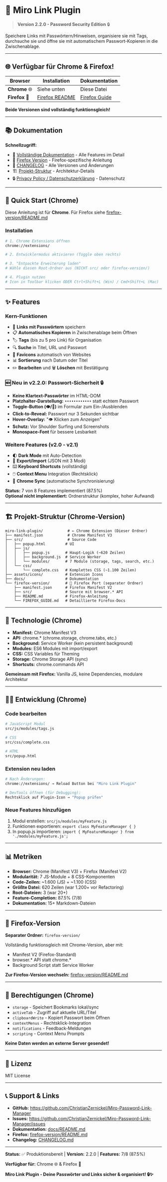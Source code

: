 # 🔖 Miro Link Plugin

> **Version 2.2.0 - Password Security Edition** 🔒

Speichere Links mit Passwörtern/Hinweisen, organisiere sie mit Tags, durchsuche sie und öffne sie mit automatischem Passwort-Kopieren in die Zwischenablage.

---

## 🌐 Verfügbar für Chrome & Firefox!

| Browser | Installation | Dokumentation |
|---------|-------------|---------------|
| **Chrome** 🌐 | Siehe unten | Diese Datei |
| **Firefox** 🦊 | [Firefox README](firefox-version/README.md) | [Firefox Guide](firefox-version/FIREFOX_GUIDE.md) |

**Beide Versionen sind vollständig funktionsgleich!**

---

## 📚 Dokumentation

**Schnellzugriff:**
- 📖 [Vollständige Dokumentation](docs/README.md) - Alle Features im Detail
- 🦊 [Firefox Version](firefox-version/README.md) - Firefox-spezifische Anleitung
- 📝 [CHANGELOG](CHANGELOG.md) - Alle Versionen und Änderungen
- 🏗️ [Projekt-Struktur](docs/PROJECT_STRUCTURE.md) - Architektur-Details
- 🔒 [Privacy Policy / Datenschutzerklärung](PRIVACY_POLICY.md) - Datenschutz

---

## 🚀 Quick Start (Chrome)

Diese Anleitung ist für **Chrome**. Für Firefox siehe [firefox-version/README.md](firefox-version/README.md)

### Installation

```bash
# 1. Chrome Extensions öffnen
chrome://extensions/

# 2. Entwicklermodus aktivieren (Toggle oben rechts)

# 3. "Entpackte Erweiterung laden"
# Wähle diesen Root-Ordner aus (NICHT src/ oder firefox-version/)

# 4. Plugin nutzen
# Icon in Toolbar klicken ODER Ctrl+Shift+L (Win) / Cmd+Shift+L (Mac)
```

---

## ✨ Features

### Kern-Funktionen
- 🔗 **Links mit Passwörtern** speichern
- 📋 **Automatisches Kopieren** in Zwischenablage beim Öffnen
- 🏷️ **Tags** (bis zu 5 pro Link) für Organisation
- 🔍 **Suche** in Titel, URL und Passwort
- 🎨 **Favicons** automatisch von Websites
- 📊 **Sortierung** nach Datum oder Titel
- ✏️ **Bearbeiten** und 🗑️ **Löschen** mit Bestätigung

### 🆕 Neu in v2.2.0: Passwort-Sicherheit 🔒

- **Keine Klartext-Passwörter** im HTML-DOM
- **Platzhalter-Darstellung:** `••••••••••••` statt echtem Passwort
- **Toggle-Button (👁️/🙈)** im Formular zum Ein-/Ausblenden
- **Click-to-Reveal:** Passwort nur 3 Sekunden sichtbar
- **Hover-Overlay:** "👁️ Klicken zum Anzeigen"
- **Schutz:** Vor Shoulder Surfing und Screenshots
- **Monospace-Font** für bessere Lesbarkeit

### Weitere Features (v2.0 - v2.1)

- 🌓 **Dark Mode** mit Auto-Detection
- 💾 **Export/Import** (JSON mit 3 Modi)
- ⌨️ **Keyboard Shortcuts** (vollständig)
- 🖱️ **Context Menu** Integration (Rechtsklick)
- 🔄 **Chrome Sync** (automatische Synchronisierung)

**Status:** 7 von 8 Features implementiert (87.5%)  
**Optional nicht implementiert:** Ordnerstruktur (komplex, hoher Aufwand)

---

## 🏗️ Projekt-Struktur (Chrome-Version)

```
miro-link-plugin/           # ← Chrome Extension (Dieser Ordner)
├── manifest.json           # Chrome Manifest V3
├── src/                    # Source Code
│   ├── popup.html         # UI
│   ├── js/
│   │   ├── popup.js       # Haupt-Logik (~620 Zeilen)
│   │   ├── background.js  # Service Worker
│   │   └── modules/       # 7 Module (storage, tags, search, etc.)
│   └── css/
│       └── complete.css   # Komplettes CSS (~1.100 Zeilen)
├── assets/icons/          # Extension Icons
├── docs/                  # Dokumentation
└── firefox-version/       # 🦊 Firefox Port (separater Ordner)
    ├── manifest.json      # Firefox Manifest V2
    ├── src/               # Source mit browser.* API
    ├── README.md          # Firefox-Anleitung
    └── FIREFOX_GUIDE.md   # Detaillierte Firefox-Docs
```

---

## 🔧 Technologie (Chrome)

- **Manifest:** Chrome Manifest V3
- **API:** chrome.* (chrome.storage, chrome.tabs, etc.)
- **Background:** Service Worker (kein persistent background)
- **Modules:** ES6 Modules mit import/export
- **CSS:** CSS Variables für Theming
- **Storage:** Chrome Storage API (sync)
- **Shortcuts:** chrome.commands API

**Gemeinsam mit Firefox:** Vanilla JS, keine Dependencies, modulare Architektur

---

## 👨‍💻 Entwicklung (Chrome)

### Code bearbeiten
```bash
# JavaScript Modul
src/js/modules/tags.js

# CSS
src/css/complete.css

# HTML
src/popup.html
```

### Extension neu laden
```bash
# Nach Änderungen:
chrome://extensions/ → Reload Button bei "Miro Link Plugin"

# DevTools öffnen (für Debugging):
Rechtsklick auf Plugin-Icon → "Popup prüfen"
```

### Neue Features hinzufügen
1. Modul erstellen: `src/js/modules/myFeature.js`
2. Funktionen exportieren: `export class MyFeatureManager { }`
3. In popup.js importieren: `import { MyFeatureManager } from './modules/myFeature.js';`

---

## 📊 Metriken

- **Browser:** Chrome (Manifest V3) + Firefox (Manifest V2)
- **Modularität:** 7 JS-Module + 8 CSS-Komponenten
- **Code-Zeilen:** ~1.600 (JS) + ~1.100 (CSS)
- **Größte Datei:** 620 Zeilen (war 1.200+ vor Refactoring)
- **Root-Dateien:** 3 (war 20+)
- **Feature-Completion:** 87.5% (7/8)
- **Dokumentation:** 15+ Markdown-Dateien

---

## 🦊 Firefox-Version

**Separater Ordner:** `firefox-version/`

Vollständig funktionsgleich mit Chrome-Version, aber mit:
- Manifest V2 (Firefox-Standard)
- browser.* API statt chrome.*
- Background Script statt Service Worker

**Zur Firefox-Version wechseln:** [firefox-version/README.md](firefox-version/README.md)

---

## 🔐 Berechtigungen (Chrome)

- `storage` - Speichert Bookmarks lokal/sync
- `activeTab` - Zugriff auf aktuelle URL/Titel
- `clipboardWrite` - Kopiert Passwort beim Öffnen
- `contextMenus` - Rechtsklick-Integration
- `notifications` - Feedback-Meldungen
- `scripting` - Context Menu Prompts

**Keine Daten werden an externe Server gesendet!**

---

## 📄 Lizenz

MIT License

---

## 📞 Support & Links

- **GitHub:** https://github.com/ChristianZernickel/Miro-Password-Link-Manager
- **Issues:** https://github.com/ChristianZernickel/Miro-Password-Link-Manager/issues
- **Dokumentation:** [docs/README.md](docs/README.md)
- **Firefox:** [firefox-version/README.md](firefox-version/README.md)
- **Changelog:** [CHANGELOG.md](CHANGELOG.md)

---

**Status:** ✅ Produktionsbereit | **Version:** 2.2.0 | **Features:** 7/8 (87.5%)

**Verfügbar für:** Chrome 🌐 & Firefox 🦊

**Miro Link Plugin - Deine Passwörter und Links sicher & organisiert! 🔒✨**

